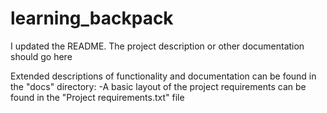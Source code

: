 # learning_backpack
 
I updated the README. The project description or other documentation should go here

Extended descriptions of functionality and documentation can be found in the "docs" directory:
    -A basic layout of the project requirements can be found in the "Project requirements.txt" file